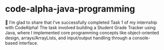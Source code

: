 # code-alpha-java-programming
🎉 I’m glad to share that I’ve successfully completed Task 1 of my internship with CodeAlpha!  The task involved building a Student Grade Tracker using Java, where I implemented core programming concepts like object-oriented design, arrays/ArrayLists, and input/output handling through a console-based interface.  
